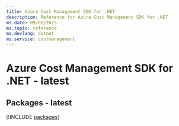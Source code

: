```yaml
---
title: Azure Cost Management SDK for .NET
description: Reference for Azure Cost Management SDK for .NET
ms.date: 09/02/2025
ms.topic: reference
ms.devlang: dotnet
ms.service: costmanagement
---
```

# Azure Cost Management SDK for .NET - latest
## Packages - latest
[!INCLUDE [packages](cost-management-index.md)]